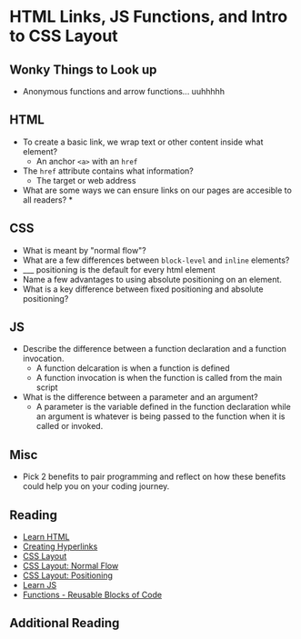 # HTML Links, JS Functions, and Intro to CSS Layout

## Wonky Things to Look up

* Anonymous functions and arrow functions... uuhhhhh

## HTML

* To create a basic link, we wrap text or other content inside what element?
  * An anchor `<a>` with an `href`
* The `href` attribute contains what information?
  * The target or web address
* What are some ways we can ensure links on our pages are accesible to all readers?
  * 

## CSS

* What is meant by "normal flow"?
* What are a few differences between `block-level` and `inline` elements?
* ___ positioning is the default for every html element
* Name a few advantages to using absolute positioning on an element.
* What is a key difference between fixed positioning and absolute positioning?

## JS

* Describe the difference between a function declaration and a function invocation.
  * A function delcaration is when a function is defined
  * A function invocation is when the function is called from the main script
* What is the difference between a parameter and an argument?
  * A parameter is the variable defined in the function declaration while an argument is whatever is being passed to the function when it is called or invoked.

## Misc

* Pick 2 benefits to pair programming and reflect on how these benefits could help you on your coding journey.

## Reading

* [Learn HTML](https://developer.mozilla.org/en-US/docs/Learn/HTML)
* [Creating Hyperlinks](https://developer.mozilla.org/en-US/docs/Learn/HTML/Introduction_to_HTML/Creating_hyperlinks)
* [CSS Layout](https://developer.mozilla.org/en-US/docs/Learn/CSS/CSS_layout)
* [CSS Layout: Normal Flow](https://developer.mozilla.org/en-US/docs/Learn/CSS/CSS_layout/Normal_Flow)
* [CSS Layout: Positioning](https://developer.mozilla.org/en-US/docs/Learn/CSS/CSS_layout/Positioning)
* [Learn JS](https://developer.mozilla.org/en-US/docs/Learn/JavaScript)
* [Functions - Reusable Blocks of Code](https://developer.mozilla.org/en-US/docs/Learn/JavaScript/Building_blocks/Functions)

## Additional Reading
